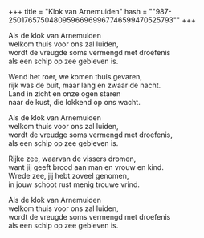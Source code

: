 +++
title = "Klok van Arnemuiden"
hash = "\"987-250176575048095966969967746599470525793\""
+++

Als de klok van Arnemuiden  
welkom thuis voor ons zal luiden,  
wordt de vreugde soms vermengd met droefenis  
als een schip op zee gebleven is.

Wend het roer, we komen thuis gevaren,  
rijk was de buit, maar lang en zwaar de nacht.  
Land in zicht en onze ogen staren  
naar de kust, die lokkend op ons wacht.

Als de klok van Arnemuiden  
welkom thuis voor ons zal luiden,  
wordt de vreudge soms vermengd met droefenis,  
als een schip op zee gebleven is.

Rijke zee, waarvan de vissers dromen,  
want jij geeft brood aan man en vrouw en kind.  
Wrede zee, jij hebt zoveel genomen,  
in jouw schoot rust menig trouwe vrind.

Als de klok van Arnemuiden  
welkom thuis voor ons zal luiden,  
wordt de vreugde soms vermengd met droefenis  
als een schip op zee gebleven is.
